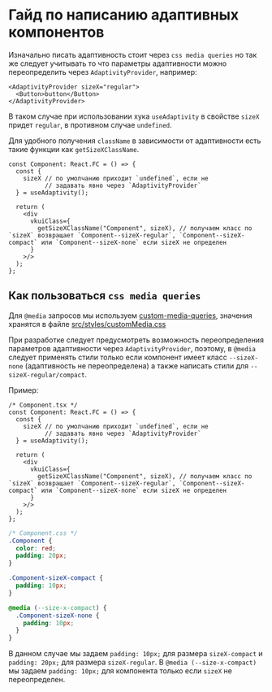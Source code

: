 # Гайд по написанию адаптивных компонентов

Изначально писать адаптивность стоит через `css media queries` но так же следует учитывать то что параметры адаптивности можно переопределить через `AdaptivityProvider`, например:

```tsx
<AdaptivityProvider sizeX="regular">
  <Button>button</Button>
</AdaptivityProvider>
```

В таком случае при использовании хука `useAdaptivity` в свойстве `sizeX` придет `regular`, в противном случае `undefined`.

Для удобного получения `className` в зависимости от адаптивности есть такие функции как `getSizeXClassName`.

```tsx
const Component: React.FC = () => {
  const { 
    sizeX // по умолчанию приходит `undefined`, если не
          // задавать явно через `AdaptivityProvider`
  } = useAdaptivity();

  return (
    <div
      vkuiClass={
        getSizeXClassName("Component", sizeX), // получаем класс по `sizeX` возвращает `Component--sizeX-regular`, `Component--sizeX-compact` или `Component--sizeX-none` если sizeX не определен
      }
    >/>
  );
};
```

## Как пользоваться `css media queries`

Для `@media` запросов мы используем [custom-media-queries](https://preset-env.cssdb.org/features/#custom-media-queries), значения хранятся в файле [src/styles/customMedia.css](src/styles/customMedia.css)

При разработке следует предусмотреть возможность переопределения параметров адаптивности через `AdaptivityProvider`, поэтому, в `@media` следует применять стили только если компонент имеет класс `--sizeX-none` (адаптивность не переопределена) а также написать стили для `--sizeX-regular/compact`.

Пример:

```tsx
/* Component.tsx */
const Component: React.FC = () => {
  const { 
    sizeX // по умолчанию приходит `undefined`, если не
          // задавать явно через `AdaptivityProvider`
  } = useAdaptivity();

  return (
    <div
      vkuiClass={
        getSizeXClassName("Component", sizeX), // получаем класс по `sizeX` возвращает `Component--sizeX-regular`, `Component--sizeX-compact` или `Component--sizeX-none` если sizeX не определен
      }
    >/>
  );
};
```

```css
/* Component.css */
.Component {
  color: red;
  padding: 20px;
}

.Component-sizeX-compact {
  padding: 10px;
}

@media (--size-x-compact) {
  .Component-sizeX-none {
    padding: 10px;
  }
}
```

В данном случае мы задаем `padding: 10px;` для размера `sizeX-compact` и `padding: 20px;` для размера `sizeX-regular`. В `@media (--size-x-compact)` мы задаем `padding: 10px;` для компонента только если `sizeX` не переопределен.
